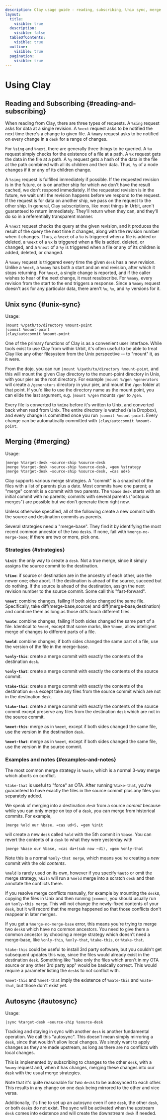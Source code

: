 ```yaml
---
description: Clay usage guide - reading, subscribing, Unix sync, merge strategies, and filesystem best practices.
layout:
  title:
    visible: true
  description:
    visible: false
  tableOfContents:
    visible: true
  outline:
    visible: true
  pagination:
    visible: true
---
```

# Using Clay

## Reading and Subscribing {#reading-and-subscribing}

When reading from Clay, there are three types of requests. A `%sing` request asks for data at a single revision. A `%next` request asks to be notified the next time there's a change to given file. A `%many` request asks to be notified on every change in a `desk` for a range of changes.

For `%sing` and `%next`, there are generally three things to be queried. A `%u` request simply checks for the existence of a file at a path. A `%x` request gets the data in the file at a path. A `%y` request gets a hash of the data in the file at the path combined with all its children and their data. Thus, `%y` of a node changes if it or any of its children change.

A `%sing` request is fulfilled immediately if possible. If the requested revision is in the future, or is on another ship for which we don't have the result cached, we don't respond immediately. If the requested revision is in the future, we wait until the revision happens before we respond to the request. If the request is for data on another ship, we pass on the request to the other ship. In general, Clay subscriptions, like most things in Urbit, aren't guaranteed to return immediately. They'll return when they can, and they'll do so in a referentially transparent manner.

A `%next` request checks the query at the given revision, and it produces the result of the query the next time it changes, along with the revision number when it changes. Thus, a `%next` of a `%u` is triggered when a file is added or deleted, a `%next` of a `%x` is triggered when a file is added, deleted, or changed, and a `%next` of a `%y` is triggered when a file or any of its children is added, deleted, or changed.

A `%many` request is triggered every time the given `desk` has a new revision. Unlike a `%next`, a `%many` has both a start and an end revision, after which it stops returning. For `%next`, a single change is reported, and if the caller wishes to hear of the next change, it must resubscribe. For `%many`, every revision from the start to the end triggers a response. Since a `%many` request doesn't ask for any particular data, there aren't `%u`, `%x`, and `%y` versions for it.

## Unix sync {#unix-sync}

Usage:

```
|mount %/path/to/directory %mount-point
|commit %mount-point
|clay/autocommit %mount-point
```

One of the primary functions of Clay is as a convenient user interface. While tools exist to use Clay from within Urbit, it's often useful to be able to treat Clay like any other filesystem from the Unix perspective -- to "mount" it, as it were.

From the dojo, you can run `|mount %/path/to/directory %mount-point`, and this will mount the given Clay directory to the mount-point directory in Unix, with your pier as the root directory. For example `|mount %/gen %generators` will create a `/generators` directory in your pier, and mount the `/gen` folder at that point. If you'd like to use the directory name as the mount point, you can elide the last argument, e.g. `|mount %/gen` mounts `/gen` to `/gen`.

Every file is converted to `%mime` before it's written to Unix, and converted back when read from Unix. The entire directory is watched (a la Dropbox), and every change is committed once you run `|commit %mount-point`. Every change can be automatically committed with `|clay/autocommit %mount-point`.

## Merging {#merging}

Usage:

```
|merge %target-desk ~source-ship %source-desk
|merge %target-desk ~source-ship %source-desk, =gem %strategy
|merge %target-desk ~source-ship %source-desk, =cas ud+5
```

Clay supports various merge strategies. A "commit" is a snapshot of the files with a list of parents plus a date. Most commits have one parent; a "merge" commit is a commit with two parents. The `%base` `desk` starts with an initial commit with no parents; commits with several parents ("octopus merges") are possible but we don't generate them right now.

Unless otherwise specified, all of the following create a new commit with the source and destination commits as parents.

Several strategies need a "merge-base". They find it by identifying the most recent common ancestor of the two `desk`s. If none, fail with `%merge-no-merge-base`; if there are two or more, pick one.

### Strategies {#strategies}

**`%init`**: the only way to create a `desk`. Not a true merge, since it simply assigns the source commit to the destination.

**`%fine`**: if source or destination are in the ancestry of each other, use the newer one; else abort. If the destination is ahead of the source, succeed but do nothing. If the source is ahead of the destination, assign the next revision number to the source commit. Some call this "fast-forward".

**`%meet`**: combine changes, failing if both sides changed the same file. Specifically, take diff(merge-base,source) and diff(merge-base,destination) and combine them as long as those diffs touch different files.

**`%mate`**: combine changes, failing if both sides changed the same part of a file. Identical to `%meet`, except that some marks, like `%hoon`, allow intelligent merge of changes to different parts of a file.

**`%meld`**: combine changes; if both sides changed the same part of a file, use the version of the file in the merge-base.

**`%only-this`**: create a merge commit with exactly the contents of the destination `desk`.

**`%only-that`**: create a merge commit with exactly the contents of the source commit.

**`%take-this`**: create a merge commit with exactly the contents of the destination `desk` except take any files from the source commit which are not in the destination `desk`.

**`%take-that`**: create a merge commit with exactly the contents of the source commit except preserve any files from the destination `desk` which are not in the source commit.

**`%meet-this`**: merge as in `%meet`, except if both sides changed the same file, use the version in the destination `desk`.

**`%meet-that`**: merge as in `%meet`, except if both sides changed the same file, use the version in the source commit.

### Examples and notes {#examples-and-notes}

The most common merge strategy is `%mate`, which is a normal 3-way merge which aborts on conflict.

`%take-that` is useful to "force" an OTA. After running `%take-that`, you're guaranteed to have exactly the files in the source commit plus any files you separately added.

We speak of merging into a destination _`desk`_ from a source _commit_ because while you can only merge on top of a `desk`, you can merge from historical commits. For example,

```
|merge %old our %base, =cas ud+5, =gem %init
```

will create a new `desk` called `%old` with the 5th commit in `%base`. You can revert the contents of a `desk` to what they were yesterday with

```
|merge %base our %base, =cas da+(sub now ~d1), =gem %only-that
```

Note this is a normal `%only-that merge`, which means you're creating a _new_ commit with the old _contents_.

`%meld` is rarely used on its own, however if you specify `%auto` or omit the merge strategy, `%kiln` will run a `%meld` merge into a scratch `desk` and then annotate the conflicts there.

If you resolve merge conflicts manually, for example by mounting the `desk`s, copying the files in Unix and then running `|commit`, you should usually run an `%only-this merge`. This will not change the newly-fixed contents of your `desk`, but it will record that the merge happened so that those conflicts don't reappear in later merges.

If you get a `%merge-no-merge-base` error, this means you're trying to merge two `desk`s which have no common ancestors. You need to give them a common ancestor by choosing a merge strategy which doesn't need a merge-base, like `%only-this`, `%only-that`, `%take-this`, or `%take-that`.

`%take-this` could be useful to install 3rd party software, but you couldn't get subsequent updates this way, since the files would already exist in the destination `desk`. Something like "take only the files which aren't in my OTA source or any other 3rd party app" would be basically correct. This would require a parameter listing the `desk`s to not conflict with.

`%meet-this` and `%meet-that` imply the existence of `%mate-this` and `%mate-that`, but those don't exist yet.

## Autosync {#autosync}

Usage:

```
|sync %target-desk ~source-ship %source-desk
```

Tracking and staying in sync with another `desk` is another fundamental operation. We call this "autosync". This doesn't mean simply mirroring a `desk`, since that wouldn't allow local changes. We simply want to apply changes as they are made upstream, as long as there are no conflicts with local changes.

This is implemented by subscribing to changes to the other `desk`, with a `%many` request and, when it has changes, merging these changes into our `desk` with the usual merge strategies.

Note that it's quite reasonable for two `desk`s to be autosynced to each other. This results in any change on one `desk` being mirrored to the other and vice versa.

Additionally, it's fine to set up an autosync even if one `desk`, the other `desk`, or both `desk`s do not exist. The sync will be activated when the upstream `desk` comes into existence and will create the downstream `desk` if needed.
